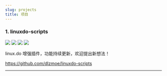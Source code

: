 ```yaml
---
slug: projects
title: 项目
---
```


### 1. linuxdo-scripts

<p>
<img src="https://img.shields.io/github/stars/dlzmoe/linuxdo-scripts?style=flat-square">
<img src="https://img.shields.io/github/forks/dlzmoe/linuxdo-scripts?style=flat-square">
<img src="https://img.shields.io/github/release/dlzmoe/linuxdo-scripts?style=flat-square">
<img src="https://img.shields.io/github/license/dlzmoe/linuxdo-scripts?style=flat-square">
</p>

linux.do 增强插件，功能持续更新，欢迎提出新想法！

https://github.com/dlzmoe/linuxdo-scripts

---
